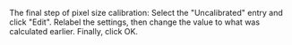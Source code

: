 ---
---
The final step of pixel size calibration: Select the "Uncalibrated"
entry and click "Edit". Relabel the settings, then change the value to
what was calculated earlier. Finally, click OK.
